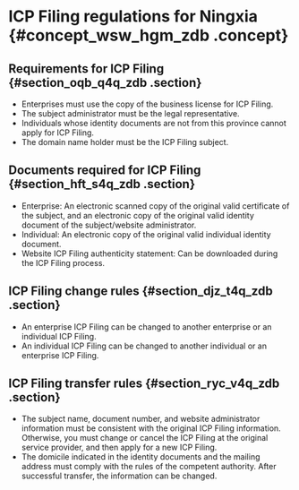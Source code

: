 # ICP Filing regulations for Ningxia {#concept_wsw_hgm_zdb .concept}

## Requirements for ICP Filing {#section_oqb_q4q_zdb .section}

-   Enterprises must use the copy of the business license for ICP Filing.
-   The subject administrator must be the legal representative.
-   Individuals whose identity documents are not from this province cannot apply for ICP Filing.
-   The domain name holder must be the ICP Filing subject.

## Documents required for ICP Filing {#section_hft_s4q_zdb .section}

-   Enterprise: An electronic scanned copy of the original valid certificate of the subject, and an electronic copy of the original valid identity document of the subject/website administrator.
-   Individual: An electronic copy of the original valid individual identity document.
-   Website ICP Filing authenticity statement: Can be downloaded during the ICP Filing process.

## ICP Filing change rules {#section_djz_t4q_zdb .section}

-   An enterprise ICP Filing can be changed to another enterprise or an individual ICP Filing.
-   An individual ICP Filing can be changed to another individual or an enterprise ICP Filing.

## ICP Filing transfer rules {#section_ryc_v4q_zdb .section}

-   The subject name, document number, and website administrator information must be consistent with the original ICP Filing information.  Otherwise, you must change or cancel the ICP Filing at the original service provider, and then apply for a new ICP Filing.
-   The domicile indicated in the identity documents and the mailing address must comply with the rules of the competent authority. After successful transfer, the information can be changed.

